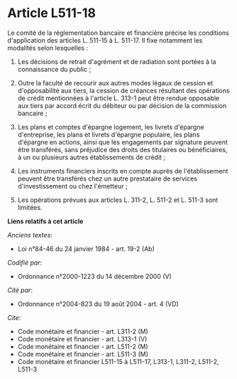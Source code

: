 # Article L511-18

Le comité de la réglementation bancaire et financière précise les conditions d'application des articles L. 511-15 à L.
511-17. Il fixe notamment les modalités selon lesquelles :

1. Les décisions de retrait d'agrément et de radiation sont portées à la connaissance du public ;

2. Outre la faculté de recourir aux autres modes légaux de cession et d'opposabilité aux tiers, la cession de créances
résultant des opérations de crédit mentionnées à l'article L. 313-1 peut être rendue opposable aux tiers par accord écrit du
débiteur ou par décision de la commission bancaire ;

3. Les plans et comptes d'épargne logement, les livrets d'épargne d'entreprise, les plans et livrets d'épargne populaire, les
plans d'épargne en actions, ainsi que les engagements par signature peuvent être transférés, sans préjudice des droits des
titulaires ou bénéficiaires, à un ou plusieurs autres établissements de crédit ;

4. Les instruments financiers inscrits en compte auprès de l'établissement peuvent être transférés chez un autre prestataire
de services d'investissement ou chez l'émetteur ;

5. Les opérations prévues aux articles L. 311-2, L. 511-2 et L. 511-3 sont limitées.

**Liens relatifs à cet article**

_Anciens textes_:

  - Loi n°84-46 du 24 janvier 1984 - art. 19-2 (Ab)

_Codifié par_:

  - Ordonnance n°2000-1223 du 14 décembre 2000 (V)

_Cité par_:

  - Ordonnance n°2004-823 du 19 août 2004 - art. 4 (VD)

_Cite_:

  - Code monétaire et financier - art. L311-2 (M)
  - Code monétaire et financier - art. L313-1 (V)
  - Code monétaire et financier - art. L511-2 (M)
  - Code monétaire et financier - art. L511-3 (M)
  - Code monétaire et financier L511-15 à L511-17, L313-1, L311-2, L511-2, L511-3
